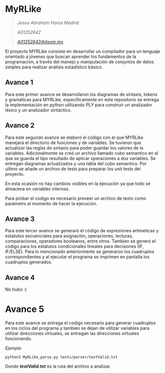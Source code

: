 # MyRLike
> *Jesus Abraham Haros Madrid*

> *A01252642*

> *A01252642@itesm.mx*

El proyecto MYRLike consiste en desarrollar un compilador para un lenguaje orientado a jóvenes que buscan aprender los fundamentos de la programación, a través del manejo y manipulación de conjuntos de datos simples para realizar análisis estadístico básico.

## Avance 1

Para este primer avance se desarrollaron los diagramas de sintaxis, tokens y gramáticas para MYRLike, especificamente en este repositorio se entrega la implementación en python utilizando PLY para construir un analizador léxico y un analizador sintáctico.

## Avance 2

Para este segundo avance se elaboró el código con el que MYRLike manejará el directorio de funciones y de variables. Se tuvieron que actualizar las reglas de sintaxis para poder guardar los valores de la variables. Adicionalmente se creó un archivo llamado cubo semantico en el que se guarda el tipo resultado de aplicar operaciones a dos variables.
Se entregan diagramas actualizados y una tabla del cubo semantico.
Por ultimo se añade un archivo de tests para preparar los unit tests del proyecto.

En esta ocasión no hay cambios visibles en la ejecución ya que todo se almacena en variables internas.

Para probar el codigo es necesario proveer un archivo de texto como parámetro al momento de hacer la ejecución.

## Avance 3
Para este tercer avance se generaró el código de expresiones aritmeticas y estatutos secuenciales para asignación, operaciones, lecturas, comparaciones, operadores booleanos, entre otros.
Tambien se generó el código para los estatutos condicionales lineales para decisiones (IF, IF/ELSE).
Para lo mencionado anteriormente se generaron los cuadruplos correspondientes y al ejecutar el programa se imprimen en pantalla los cuadruplos generados.

## Avance 4
No hubo :(

# Avance 5
Para este avance se entrega el codigo necesario para generar cuadruplos en los ciclos del programa y tambien se dejan de utilizar variables para utilizar direcciones virtuales, se entregan las direcciones virtuales funcionando.

*Ejemplo*

    python3 MyRLike_parse.py tests/parser/testValid.txt
Donde ***testValid.txt*** es la ruta del archivo a analizar.

